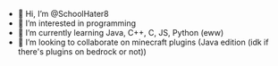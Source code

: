 - 👋 Hi, I’m @SchoolHater8
- 👀 I’m interested in programming
- 🌱 I’m currently learning Java, C++, C, JS, Python (eww)
- 💞️ I’m looking to collaborate on minecraft plugins (Java edition (idk if there's plugins on bedrock or not))

<!---
SchoolHater8/SchoolHater8 is a ✨ special ✨ repository because its `README.md` (this file) appears on your GitHub profile.
You can click the Preview link to take a look at your changes.
--->
